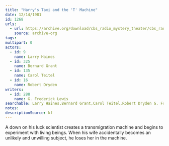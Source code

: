```yaml
---
title: "Harry's Taxi and the 'T' Machine"
date: 12/14/1981
id: 1268
urls: 
  - url: https://archive.org/download/cbs_radio_mystery_theater/cbs_radio_mystery_theater-1251-1300.zip/cbs_radio_mystery_theater-1251-1300%2Fcbsrmt_1268_harrys_taxi_and_the_t_machine.mp3
    source: archive-org
tags: 
multipart: 0
actors:  
  - id: 9
    name: Larry Haines  
  - id: 325
    name: Bernard Grant  
  - id: 135
    name: Carol Teitel  
  - id: 16
    name: Robert Dryden
writers:  
  - id: 288
    name: G. Frederick Lewis
searchable: Larry Haines,Bernard Grant,Carol Teitel,Robert Dryden G. Frederick Lewis
notes: 
descriptionSource: kf
---
```

A down on his luck scientist creates a transmigration machine and begins to experiment with living beings. When his wife accidentally becomes an unlikely and unwilling subject, he loses her in the machine.